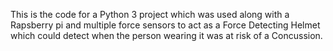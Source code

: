 This is the code for a Python 3 project which was used along with a Rapsberry pi and multiple force sensors to act as a Force Detecting Helmet which could detect when the person wearing it was at risk of a Concussion.